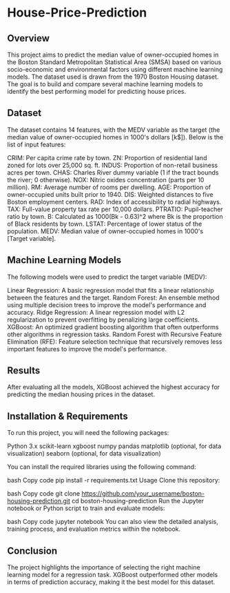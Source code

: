 # House-Price-Prediction

## Overview
This project aims to predict the median value of owner-occupied homes in the Boston Standard Metropolitan Statistical Area (SMSA) based on various socio-economic and environmental factors using different machine learning models. The dataset used is drawn from the 1970 Boston Housing dataset. The goal is to build and compare several machine learning models to identify the best performing model for predicting house prices.

## Dataset
The dataset contains 14 features, with the MEDV variable as the target (the median value of owner-occupied homes in 1000's dollars [k$]). Below is the list of input features:

CRIM: Per capita crime rate by town.
ZN: Proportion of residential land zoned for lots over 25,000 sq. ft.
INDUS: Proportion of non-retail business acres per town.
CHAS: Charles River dummy variable (1 if the tract bounds the river; 0 otherwise).
NOX: Nitric oxides concentration (parts per 10 million).
RM: Average number of rooms per dwelling.
AGE: Proportion of owner-occupied units built prior to 1940.
DIS: Weighted distances to five Boston employment centers.
RAD: Index of accessibility to radial highways.
TAX: Full-value property tax rate per 10,000 dollars.
PTRATIO: Pupil-teacher ratio by town.
B: Calculated as 1000(Bk - 0.63)^2 where Bk is the proportion of Black residents by town.
LSTAT: Percentage of lower status of the population.
MEDV: Median value of owner-occupied homes in 1000's [Target variable].

## Machine Learning Models
The following models were used to predict the target variable (MEDV):

Linear Regression: A basic regression model that fits a linear relationship between the features and the target.
Random Forest: An ensemble method using multiple decision trees to improve the model's performance and accuracy.
Ridge Regression: A linear regression model with L2 regularization to prevent overfitting by penalizing large coefficients.
XGBoost: An optimized gradient boosting algorithm that often outperforms other algorithms in regression tasks.
Random Forest with Recursive Feature Elimination (RFE): Feature selection technique that recursively removes less important features to improve the model's performance.

## Results
After evaluating all the models, XGBoost achieved the highest accuracy for predicting the median housing prices in the dataset. 

## Installation & Requirements
To run this project, you will need the following packages:

Python 3.x
scikit-learn
xgboost
numpy
pandas
matplotlib (optional, for data visualization)
seaborn (optional, for data visualization)

You can install the required libraries using the following command:

bash
Copy code
pip install -r requirements.txt
Usage
Clone this repository:

bash
Copy code
git clone https://github.com/your_username/boston-housing-prediction.git
cd boston-housing-prediction
Run the Jupyter notebook or Python script to train and evaluate models:

bash
Copy code
jupyter notebook
You can also view the detailed analysis, training process, and evaluation metrics within the notebook.

## Conclusion
The project highlights the importance of selecting the right machine learning model for a regression task. XGBoost outperformed other models in terms of prediction accuracy, making it the best model for this dataset.
